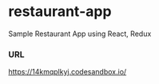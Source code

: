 # restaurant-app
Sample Restaurant App using React, Redux

### URL
https://14kmqplkyj.codesandbox.io/
